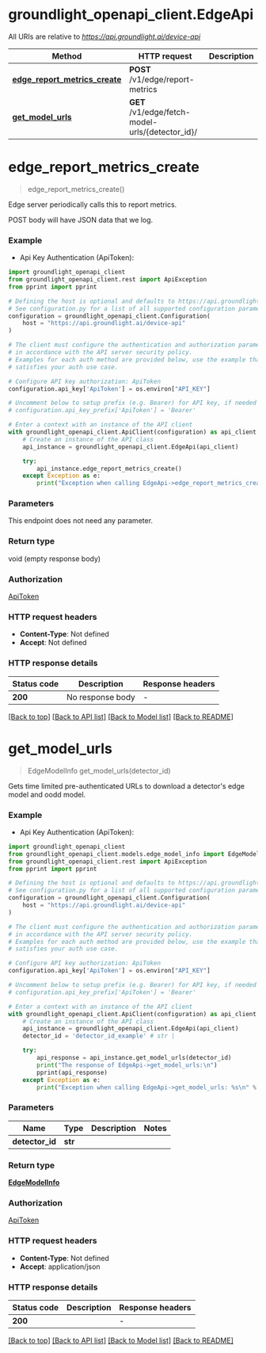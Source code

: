 # groundlight_openapi_client.EdgeApi

All URIs are relative to *https://api.groundlight.ai/device-api*

Method | HTTP request | Description
------------- | ------------- | -------------
[**edge_report_metrics_create**](EdgeApi.md#edge_report_metrics_create) | **POST** /v1/edge/report-metrics | 
[**get_model_urls**](EdgeApi.md#get_model_urls) | **GET** /v1/edge/fetch-model-urls/{detector_id}/ | 


# **edge_report_metrics_create**
> edge_report_metrics_create()

Edge server periodically calls this to report metrics.

POST body will have JSON data that we log.

### Example

* Api Key Authentication (ApiToken):

```python
import groundlight_openapi_client
from groundlight_openapi_client.rest import ApiException
from pprint import pprint

# Defining the host is optional and defaults to https://api.groundlight.ai/device-api
# See configuration.py for a list of all supported configuration parameters.
configuration = groundlight_openapi_client.Configuration(
    host = "https://api.groundlight.ai/device-api"
)

# The client must configure the authentication and authorization parameters
# in accordance with the API server security policy.
# Examples for each auth method are provided below, use the example that
# satisfies your auth use case.

# Configure API key authorization: ApiToken
configuration.api_key['ApiToken'] = os.environ["API_KEY"]

# Uncomment below to setup prefix (e.g. Bearer) for API key, if needed
# configuration.api_key_prefix['ApiToken'] = 'Bearer'

# Enter a context with an instance of the API client
with groundlight_openapi_client.ApiClient(configuration) as api_client:
    # Create an instance of the API class
    api_instance = groundlight_openapi_client.EdgeApi(api_client)

    try:
        api_instance.edge_report_metrics_create()
    except Exception as e:
        print("Exception when calling EdgeApi->edge_report_metrics_create: %s\n" % e)
```



### Parameters

This endpoint does not need any parameter.

### Return type

void (empty response body)

### Authorization

[ApiToken](../README.md#ApiToken)

### HTTP request headers

 - **Content-Type**: Not defined
 - **Accept**: Not defined

### HTTP response details

| Status code | Description | Response headers |
|-------------|-------------|------------------|
**200** | No response body |  -  |

[[Back to top]](#) [[Back to API list]](../README.md#documentation-for-api-endpoints) [[Back to Model list]](../README.md#documentation-for-models) [[Back to README]](../README.md)

# **get_model_urls**
> EdgeModelInfo get_model_urls(detector_id)

Gets time limited pre-authenticated URLs to download a detector's edge model and oodd model.

### Example

* Api Key Authentication (ApiToken):

```python
import groundlight_openapi_client
from groundlight_openapi_client.models.edge_model_info import EdgeModelInfo
from groundlight_openapi_client.rest import ApiException
from pprint import pprint

# Defining the host is optional and defaults to https://api.groundlight.ai/device-api
# See configuration.py for a list of all supported configuration parameters.
configuration = groundlight_openapi_client.Configuration(
    host = "https://api.groundlight.ai/device-api"
)

# The client must configure the authentication and authorization parameters
# in accordance with the API server security policy.
# Examples for each auth method are provided below, use the example that
# satisfies your auth use case.

# Configure API key authorization: ApiToken
configuration.api_key['ApiToken'] = os.environ["API_KEY"]

# Uncomment below to setup prefix (e.g. Bearer) for API key, if needed
# configuration.api_key_prefix['ApiToken'] = 'Bearer'

# Enter a context with an instance of the API client
with groundlight_openapi_client.ApiClient(configuration) as api_client:
    # Create an instance of the API class
    api_instance = groundlight_openapi_client.EdgeApi(api_client)
    detector_id = 'detector_id_example' # str | 

    try:
        api_response = api_instance.get_model_urls(detector_id)
        print("The response of EdgeApi->get_model_urls:\n")
        pprint(api_response)
    except Exception as e:
        print("Exception when calling EdgeApi->get_model_urls: %s\n" % e)
```



### Parameters


Name | Type | Description  | Notes
------------- | ------------- | ------------- | -------------
 **detector_id** | **str**|  | 

### Return type

[**EdgeModelInfo**](EdgeModelInfo.md)

### Authorization

[ApiToken](../README.md#ApiToken)

### HTTP request headers

 - **Content-Type**: Not defined
 - **Accept**: application/json

### HTTP response details

| Status code | Description | Response headers |
|-------------|-------------|------------------|
**200** |  |  -  |

[[Back to top]](#) [[Back to API list]](../README.md#documentation-for-api-endpoints) [[Back to Model list]](../README.md#documentation-for-models) [[Back to README]](../README.md)

